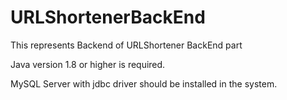 # URLShortenerBackEnd
This represents Backend of URLShortener BackEnd part

Java version 1.8 or higher is required.

MySQL Server with jdbc driver should be installed in the system.
